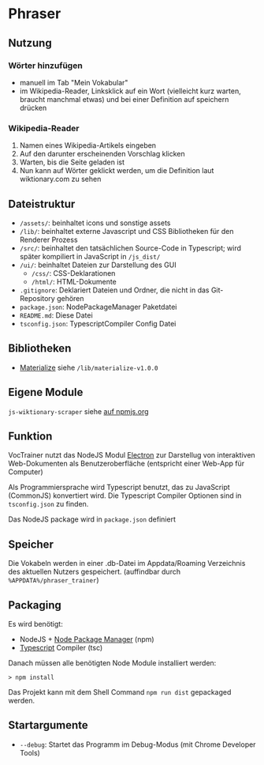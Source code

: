 # Phraser

## Nutzung

### Wörter hinzufügen

- manuell im Tab "Mein Vokabular"
- im Wikipedia-Reader, Linksklick auf ein Wort (vielleicht kurz warten, braucht manchmal etwas) und bei einer Definition auf speichern drücken

### Wikipedia-Reader

1) Namen eines Wikipedia-Artikels eingeben
2) Auf den darunter erscheinenden Vorschlag klicken
3) Warten, bis die Seite geladen ist
4) Nun kann auf Wörter geklickt werden, um die Definition laut wiktionary.com zu sehen

## Dateistruktur

- `/assets/`: beinhaltet icons und sonstige assets
- `/lib/`: beinhaltet externe Javascript und CSS Bibliotheken für den Renderer Prozess
- `/src/`: beinhaltet den tatsächlichen Source-Code in Typescript; wird später kompiliert in JavaScript in `/js_dist/`
- `/ui/`: beinhaltet Dateien zur Darstellung des GUI
    - `/css/`: CSS-Deklarationen
    - `/html/`: HTML-Dokumente
- `.gitignore`: Deklariert Dateien und Ordner, die nicht in das Git-Repository gehören
- `package.json`: NodePackageManager Paketdatei
- `README.md`: Diese Datei
- `tsconfig.json`: TypescriptCompiler Config Datei

## Bibliotheken

- [Materialize](https://materializecss.com/) siehe `/lib/materialize-v1.0.0`

## Eigene Module

`js-wiktionary-scraper` siehe [auf npmjs.org](https://www.npmjs.com/package/js-wiktionary-scraper)

## Funktion

VocTrainer nutzt das NodeJS Modul [Electron](https://www.electronjs.org/) zur Darstellug von interaktiven Web-Dokumenten als Benutzeroberfläche (entspricht einer Web-App für Computer)

Als Programmiersprache wird Typescript benutzt, das zu JavaScript (CommonJS) konvertiert wird. Die Typescript Compiler Optionen sind in `tsconfig.json` zu finden.

Das NodeJS package wird in `package.json` definiert

## Speicher

Die Vokabeln werden in einer .db-Datei im Appdata/Roaming Verzeichnis des aktuellen Nutzers gespeichert. (auffindbar durch `%APPDATA%/phraser_trainer`)

## Packaging

Es wird benötigt:
- NodeJS + [Node Package Manager](https://nodejs.org/) (npm)
- [Typescript](https://www.typescriptlang.org/) Compiler (tsc)

Danach müssen alle benötigten Node Module installiert werden:

`> npm install`

Das Projekt kann mit dem Shell Command `npm run dist` gepackaged werden.

## Startargumente

- `--debug`: Startet das Programm im Debug-Modus (mit Chrome Developer Tools)
